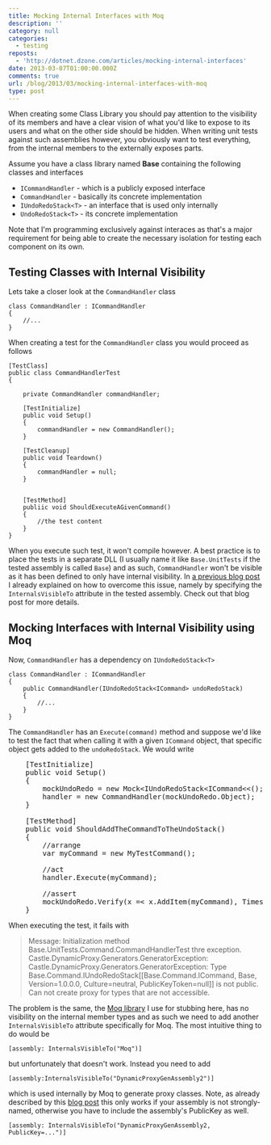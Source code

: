 ```yaml
---
title: Mocking Internal Interfaces with Moq
description: ''
category: null
categories:
  - testing
reposts:
  - 'http://dotnet.dzone.com/articles/mocking-internal-interfaces'
date: 2013-03-07T01:00:00.000Z
comments: true
url: /blog/2013/03/mocking-internal-interfaces-with-moq
type: post
---
```


When creating some Class Library you should pay attention to the visibility of its members and have a clear vision of what you'd like to expose to its users and what on the other side should be hidden. When writing unit tests against such assemblies however, you obviously want to test everything, from the internal members to the externally exposes parts.

Assume you have a class library named **Base** containing the following classes and interfaces

- `ICommandHandler` - which is a publicly exposed interface
- `CommandHandler` - basically its concrete implementation
- `IUndoRedoStack<T>` - an interface that is used only internally
- `UndoRedoStack<T>` - its concrete implementation

Note that I'm programming exclusively against interaces as that's a major requirement for being able to create the necessary isolation for testing each component on its own.

## Testing Classes with Internal Visibility

Lets take a closer look at the `CommandHandler` class

    class CommandHandler : ICommandHandler
    {
        //...
    }

When creating a test for the `CommandHandler` class you would proceed as follows

    [TestClass]
    public class CommandHandlerTest
    {
        
        private CommandHandler commandHandler;

        [TestInitialize]
        public void Setup()
        {
            commandHandler = new CommandHandler();
        }

        [TestCleanup]
        public void Teardown()
        {
            commandHandler = null;
        }


        [TestMethod]
        publiic void ShouldExecuteAGivenCommand()
        {
            //the test content
        }
    }

When you execute such test, it won't compile however. A best practice is to place the tests in a separate DLL (I usually name it like `Base.UnitTests` if the tested assembly is called `Base`) and as such, `CommandHandler` won't be visible as it has been defined to only have internal visibility. In [a previous blog post](http://juristr.com/blog/2013/01/aspnet-mvc-action-methods-testing-against-anonymous-return-types/) I already explained on how to overcome this issue, namely by specifying the `InternalsVisibleTo` attribute in the tested assembly. Check out that blog post for more details.

## Mocking Interfaces with Internal Visibility using Moq

Now, `CommandHandler` has a dependency on `IUndoRedoStack<T>`

    class CommandHandler : ICommandHandler
    {
        public CommandHandler(IUndoRedoStack<ICommand> undoRedoStack) 
        {
            //...
        }
    }

The `CommandHandler` has an `Execute(command)` method and suppose we'd like to test the fact that when calling it with a given `ICommand` object, that specific object gets added to the `undoRedoStack`. We would write

<pre class="linenums">
    [TestInitialize]
    public void Setup()
    {
        mockUndoRedo = new Mock&lt;IUndoRedoStack&lt;ICommand&lt;&lt;();
        handler = new CommandHandler(mockUndoRedo.Object);
    }

    [TestMethod]
    public void ShouldAddTheCommandToTheUndoStack()
    {
        //arrange
        var myCommand = new MyTestCommand();

        //act
        handler.Execute(myCommand);

        //assert
        mockUndoRedo.Verify(x =&lt; x.AddItem(myCommand), Times.Once(), "The command should have been added to the undo stack");
    }
</pre>

When executing the test, it fails with

> Message: Initialization method Base.UnitTests.Command.CommandHandlerTest thre exception.  
> Castle.DynamicProxy.Generators.GeneratorException:  
> Castle.DynamicProxy.Generators.GeneratorException: Type Base.Command.IUndoRedoStack[[Base.Command.ICommand, Base, Version=1.0.0.0, Culture=neutral, PublicKeyToken=null]] is not public. Can not create proxy for types that are not accessible.

The problem is the same, the [Moq library](https://www.nuget.org/packages/Moq) I use for stubbing here, has no visibility on the internal member types and as such we need to add another `InternalsVisibleTo` attribute specifically for Moq. The most intuitive thing to do would be

    [assembly: InternalsVisibleTo("Moq")]

but unfortunately that doesn't work. Instead you need to add

    [assembly:InternalsVisibleTo("DynamicProxyGenAssembly2")]

which is used internally by Moq to generate proxy classes. Note, as already described by this <a href="http://sonofpirate.blogspot.it/2009/09/my-first-foray-into-unit-testing-with.html" rel="nofollow">blog post</a> this only works if your assembly is not strongly-named, otherwise you have to include the assembly's PublicKey as well.

    [assembly: InternalsVisibleTo("DynamicProxyGenAssembly2, PublicKey=...")]
